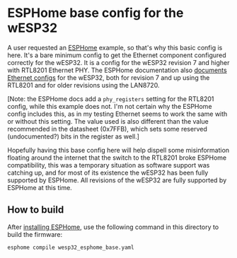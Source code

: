 # ESPHome base config for the wESP32

A user requested an [ESPHome](https://esphome.io/) example, so that's why this basic config is here. It's a bare
minimum config to get the Ethernet component configured correctly for the wESP32.  It is a config for the wESP32
revision 7 and higher with RTL8201 Ethernet PHY.  The ESPHome documentation also
[documents Ethernet configs](https://esphome.io/components/ethernet.html)
for the wESP32, both for revision 7 and up using the RTL8201 and for older revisions using the LAN8720.

[Note: the ESPHome docs add a `phy_registers` setting for the RTL8201 config, while this example does not.
I'm not certain why the ESPHome config includes this, as in my testing Ethernet seems to work the same with
or without this setting.  The value used is also different than the value recommended in the datasheet (0x7FFB),
which sets some reserved (undocumented?) bits in the register as well.]

Hopefully having this base config here will help dispell some misinformation floating around the internet that
the switch to the RTL8201 broke ESPHome compatibility, this was a temporary situation as software support was
catching up, and for most of its existence the wESP32 has been fully supported by ESPHome.  All revisions of
the wESP32 are fully supported by ESPHome at this time.

## How to build

After [installing ESPHome](https://esphome.io/guides/installing_esphome.html),
use the following command in this directory to build the firmware:

```sh
esphome compile wesp32_esphome_base.yaml
```

